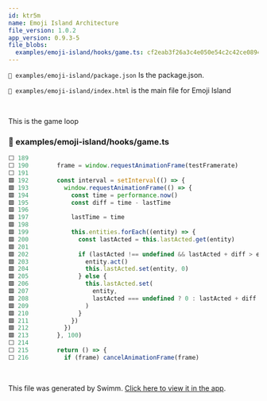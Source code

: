 ```yaml
---
id: ktr5m
name: Emoji Island Architecture
file_version: 1.0.2
app_version: 0.9.3-5
file_blobs:
  examples/emoji-island/hooks/game.ts: cf2eab3f26a3c4e050e54c2c42ce08947fe3b358
---
```


`📄 examples/emoji-island/package.json` Is the package.json.

`📄 examples/emoji-island/index.html` is the main file for Emoji Island

<br/>

This is the game loop
<!-- NOTE-swimm-snippet: the lines below link your snippet to Swimm -->
### 📄 examples/emoji-island/hooks/game.ts
```typescript
⬜ 189    
⬜ 190        frame = window.requestAnimationFrame(testFramerate)
⬜ 191    
🟩 192        const interval = setInterval(() => {
🟩 193          window.requestAnimationFrame(() => {
🟩 194            const time = performance.now()
🟩 195            const diff = time - lastTime
🟩 196    
🟩 197            lastTime = time
🟩 198    
🟩 199            this.entities.forEach((entity) => {
🟩 200              const lastActed = this.lastActed.get(entity)
🟩 201    
🟩 202              if (lastActed !== undefined && lastActed + diff > entity.speed) {
🟩 203                entity.act()
🟩 204                this.lastActed.set(entity, 0)
🟩 205              } else {
🟩 206                this.lastActed.set(
🟩 207                  entity,
🟩 208                  lastActed === undefined ? 0 : lastActed + diff
🟩 209                )
🟩 210              }
🟩 211            })
🟩 212          })
🟩 213        }, 100)
⬜ 214    
⬜ 215        return () => {
⬜ 216          if (frame) cancelAnimationFrame(frame)
```

<br/>

This file was generated by Swimm. [Click here to view it in the app](https://app.swimm.io/repos/Z2l0aHViJTNBJTNBdXNlLW1hZ2ljLWNsYXNzJTNBJTNBc2hpZnR5cA==/docs/ktr5m).